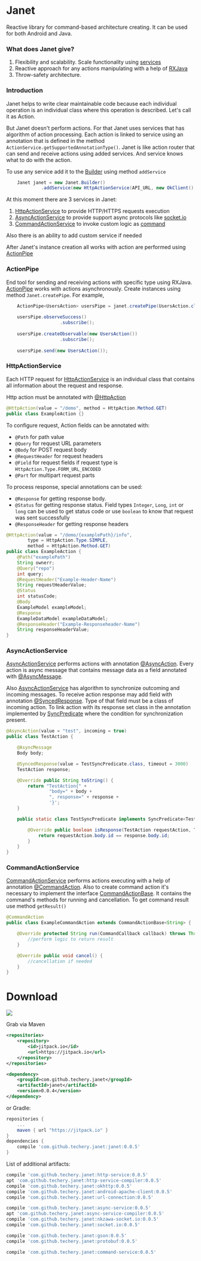 # Janet

Reactive library for command-based architecture creating. It can be used for both Android and Java.

### What does Janet give?

1. Flexibility and scalability. Scale functionality using [services](/janet/src/main/java/io/techery/janet/ActionService.java)
2. Reactive approach for any actions manipulating with a help of [RXJava](https://github.com/ReactiveX/RxJava)
3. Throw-safety architecture.
 
### Introduction

Janet helps to write clear maintainable code because each individual operation is an individual class where this operation is described. Let's call it as Action. 

But Janet doesn't perform actions. For that Janet uses services that has algorithm of action processing. Each action is linked to service using an annotation that is defined in the method `ActionService.getSupportedAnnotationType()`. Janet is like action router that can send and receive actions using added services. And service knows what to do with the action. 

To use any service add it to the [Builder](/janet/src/main/java/io/techery/janet/Janet.java) using method `addService`

```java
    Janet janet = new Janet.Builder()
             .addService(new HttpActionService(API_URL, new OkClient(), new GsonConverter(new Gson())))
```

At this moment there are 3 services in Janet:

1. [HttpActionService](#httpactionservice) to provide HTTP/HTTPS requests execution
2. [AsyncActionService](#asyncactionservice) to provide support async protocols like [socket.io](http://socket.io/)
3. [CommandActionService](#commandactionservice) to invoke custom logic as [command](#https://en.wikipedia.org/wiki/Command_pattern)   

Also there is an ability to add custom service if needed

After Janet's instance creation all works with action are performed using [ActionPipe](#ActionPipe)  

### ActionPipe

End tool for sending and receiving actions with specific type using RXJava. [ActionPipe](/janet/src/main/java/io/techery/janet/ActionPipe.java) works with actions asynchronously. Create instances using method `Janet.createPipe`.
For example,
```java
    ActionPipe<UsersAction> usersPipe = janet.createPipe(UsersAction.class);
    
    usersPipe.observeSuccess()
                    .subscribe();
    
    usersPipe.createObservable(new UsersAction())
                    .subscribe();
    
    usersPipe.send(new UsersAction());
```


###  HttpActionService

Each HTTP request for [HttpActionService](/janet-http/http-service/src/main/java/io/techery/janet/HttpActionService.java) is an individual class that contains all information about the request and response.  

Http action must be annotated with [@HttpAction](/janet-http/http-service/src/main/java/io/techery/janet/http/annotations/HttpAction.java)
```java
@HttpAction(value = "/demo", method = HttpAction.Method.GET)
public class ExampleAction {}
```

To configure request, Action fields can be annotated with:
* `@Path` for path value
* `@Query` for request URL parameters
* `@Body` for POST request body
* `@RequestHeader` for request headers
* `@Field` for request fields if request type is `HttpAction.Type.FORM_URL_ENCODED`
* `@Part` for multipart request parts

To process response, special annotations can be used:
* `@Response` for getting response body.
* `@Status` for getting response status. Field types `Integer`, `Long`, `int` or `long` can be used to get status code or use `boolean` to know that request was sent successfully
* `@ResponseHeader` for getting response headers

```java
@HttpAction(value = "/demo/{examplePath}/info",
        type = HttpAction.Type.SIMPLE,
        method = HttpAction.Method.GET)
public class ExampleAction {
    @Path("examplePath")
    String ownerr;
    @Query("repo")
    int query;
    @RequestHeader("Example-Header-Name")
    String requestHeaderValue;
    @Status
    int statusCode;
    @Body
    ExampleModel exampleModel;
    @Response
    ExampleDataModel exampleDataModel;
    @ResponseHeader("Example-Responseheader-Name")
    String responseHeaderValue;
}
```

### AsyncActionService

[AsyncActionService](/janet-async/async-service/src/main/java/io/techery/janet/AsyncActionService.java) performs actions with annotation [@AsyncAction](/janet-async/async-service/src/main/java/io/techery/janet/async/annotations/AsyncAction.java). Every action is async message that contains message data as a field annotated with [@AsyncMessage](/janet-async/async-service/src/main/java/io/techery/janet/async/annotations/AsyncMessage.java).
 
Also [AsyncActionService](/master/janet-async/async-service/src/main/java/io/techery/janet/AsyncActionService.java) has algorithm to synchronize outcoming and incoming messages. To receive action response may add field with annotation [@SyncedResponse](/master/janet-async/async-service/src/main/java/io/techery/janet/async/annotations/SyncedResponse.java). Type of that field must be a class of incoming action. To link action with its response set class in the annotation implemented by [SyncPredicate](/janet-async/async-service/src/main/java/io/techery/janet/async/SyncPredicate.java) where the condition for synchronization present.
```java
@AsyncAction(value = "test", incoming = true)
public class TestAction {

    @AsyncMessage
    Body body;

    @SyncedResponse(value = TestSyncPredicate.class, timeout = 3000)
    TestAction response;

    @Override public String toString() {
        return "TestAction{" +
                "body=" + body +
                ", response=" + response +
                '}';
    }

    public static class TestSyncPredicate implements SyncPredicate<TestAction, TestAction> {

        @Override public boolean isResponse(TestAction requestAction, TestAction response) {
            return requestAction.body.id == response.body.id;
        }
    }
}
```

### CommandActionService

[CommandActionService](/janet-command/command-service/src/main/java/io/techery/janet/CommandActionService.java) performs actions executing with a help of annotation [@CommandAction](/janet-command/command-service/src/main/java/io/techery/janet/command/annotations/CommandAction.java). Also to create command action it's necessary to implement the interface [CommandActionBase](/janet-command/command-service/src/main/java/io/techery/janet/CommandActionBase.java). It contains the command's methods for running and cancellation. To get command result use method `getResult()`
 
```java
@CommandAction
public class ExampleCommandAction extends CommandActionBase<String> {

    @Override protected String run(CommandCallback callback) throws Throwable {
        //perform logic to return result
    }

    @Override public void cancel() {
        //cancellation if needed
    }
}
```
  

# Download 
[![](https://jitpack.io/v/techery/janet.svg)](https://jitpack.io/#techery/janet)

Grab via Maven
```xml
<repositories>
	<repository>
	    <id>jitpack.io</id>
        <url>https://jitpack.io</url>
	</repository>
</repositories>

<dependency>
    <groupId>com.github.techery.janet</groupId>
    <artifactId>janet</artifactId>
    <version>0.0.4</version>
</dependency>
```
or Gradle:
```groovy
repositories {
    ...
    maven { url "https://jitpack.io" }
}
dependencies {
    compile 'com.github.techery.janet:janet:0.0.5'
}
```

List of additional artifacts:
```groovy
compile 'com.github.techery.janet:http-service:0.0.5'
apt 'com.github.techery.janet:http-service-compiler:0.0.5'   
compile 'com.github.techery.janet:okhttp:0.0.5'
compile 'com.github.techery.janet:android-apache-client:0.0.5'
compile 'com.github.techery.janet:url-connection:0.0.5'

compile 'com.github.techery.janet:async-service:0.0.5'
apt 'com.github.techery.janet:async-service-compiler:0.0.5'
compile 'com.github.techery.janet:nkzawa-socket.io:0.0.5'
compile 'com.github.techery.janet:socket.io:0.0.5'

compile 'com.github.techery.janet:gson:0.0.5'
compile 'com.github.techery.janet:protobuf:0.0.5'

compile 'com.github.techery.janet:command-service:0.0.5'
```
